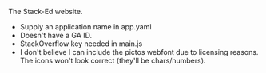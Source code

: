 The Stack-Ed website.

* Supply an application name in app.yaml
* Doesn't have a GA ID.
* StackOverflow key needed in main.js
* I don't believe I can include the pictos webfont due to licensing reasons. The icons won't look correct (they'll be chars/numbers).